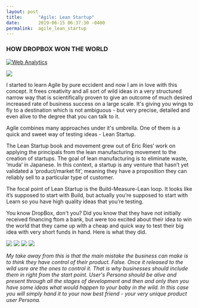 ```yaml
---
layout: post
title:      "Agile: Lean Startup"
date:       2019-06-15 06:37:30 -0400
permalink:  agile_lean_startup
---
```


### HOW DROPBOX WON THE WORLD
<!-- Default Statcounter code for Hello World
http://olena-ageyeva.com/ -->
<script type="text/javascript">
var sc_project=12025934; 
var sc_invisible=1; 
var sc_security="1da51dae"; 
</script>
<script type="text/javascript"
src="https://www.statcounter.com/counter/counter.js"
async></script>
<noscript><div class="statcounter"><a title="Web Analytics"
href="https://statcounter.com/" target="_blank"><img
class="statcounter"
src="https://c.statcounter.com/12025934/0/1da51dae/1/"
alt="Web Analytics"></a></div></noscript>
<!-- End of Statcounter Code -->

![](https://live.staticflickr.com/65535/48065916981_e4dab5d171.jpg)

I started to learn Agile by pure eccident and now I am in love with this concept. It frees creativity and all sort of wild ideas in a very structured narrow way that is scientifically proven to give an outcome of much desired increased rate of business success on a large scale. It's giving you wings to fly to a destination which is not ambiguous - but very precise, detailed and even alive to the degree that you can talk to it. 

Agile combines many approaches under it's umbrella. One of them is a quick and sweet way of testing ideas - Lean Startup.

The Lean Startup book and movement grew out of Eric Ries‘ work on applying the principals from the lean manufacturing movement to the creation of startups. The goal of lean manufacturing is to eliminate waste, ‘muda’ in Japanese. In this context, a startup is any venture that hasn’t yet validated a ‘product/market fit’, meaning they have a proposition they can reliably sell to a particular type of customer.


The focal point of Lean Startup is the Build-Measure-Lean loop. It looks like it’s supposed to start with Build, but actually you’re supposed to start with Learn so you have high quality ideas that you’re testing.

You know DropBox, don't you? Did you know that they have not initially received financing ftom a bank, but were too excited about their idea to win the world that they came up with a cheap and quick way to test their big idea with very short funds in hand. Here is what they did.

![](https://live.staticflickr.com/65535/48065910366_04e37f6a94_o_d.png)
![](https://live.staticflickr.com/65535/48065959293_0e64a47805_o_d.png)
![](https://live.staticflickr.com/65535/48065959293_0e64a47805_o_d.png)
![](https://live.staticflickr.com/65535/48065960781_9cd3c8a016_o_d.png)

*My take away from this is that the main mistake the business can make is to think they have control of their product. False. Once it released to the wild usre are the ones to control it. That is why businesses should include them in right from the start point. User's Persona should be alive and present through all the stages of development and then and only then you have some ideas what would happen to your baby in the wild. In this case you will simply hand it to your now best friend - your very unique product user Persona.*
